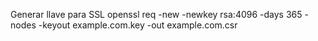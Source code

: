 

Generar llave para SSL
openssl req -new -newkey rsa:4096 -days 365 -nodes -keyout example.com.key -out example.com.csr
